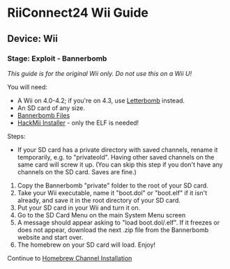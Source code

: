 # RiiConnect24 Wii Guide
## Device: Wii
### Stage: Exploit - Bannerbomb

<i class="notice--danger">This guide is for the original Wii only. Do not use this on a Wii U!</i>
 
You will need:
- A Wii on 4.0-4.2; if you're on 4.3, use [Letterbomb](Letterbomb) instead.
- An SD card of any size.
- [Bannerbomb Files](/assets/files/abd6a_v200.zip)
- [HackMii Installer](https://bootmii.org/download) - only the ELF is needed!

Steps:
- If your SD card has a private directory with saved channels, rename it temporarily, e.g. to "privateold". Having other saved channels on the same card will screw it up. (You can skip this step if you don't have any channels on the SD card. Saves are fine.)
 
1. Copy the Bannerbomb "private" folder to the root of your SD card.
2.  Take your Wii executable, name it "boot.dol" or "boot.elf" if it isn't already, and save it in the root directory of your SD card.
3.  Put your SD card in your Wii and turn it on.
4.  Go to the SD Card Menu on the main System Menu screen
5. A message should appear asking to "load boot.dol/.elf". If it freezes or does not appear, download the next .zip file from the Bannerbomb website and start over.
6.  The homebrew on your SD card will load. Enjoy!

Continue to [Homebrew Channel Installation](HBC)

